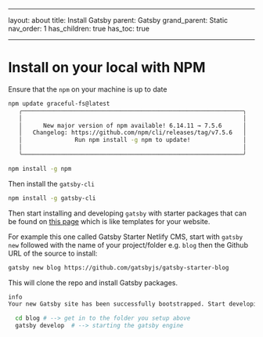 
---
layout: about
title: Install Gatsby
parent: Gatsby
grand_parent: Static
nav_order: 1
has_children: true
has_toc: true

---

# Install on your local with NPM

Ensure that the `npm` on your machine is up to date

```bash
npm update graceful-fs@latest                                                                      
   ╭───────────────────────────────────────────────────────────────╮
   │                                                               │
   │      New major version of npm available! 6.14.11 → 7.5.6      │
   │   Changelog: https://github.com/npm/cli/releases/tag/v7.5.6   │
   │               Run npm install -g npm to update!               │
   │                                                               │
   ╰───────────────────────────────────────────────────────────────╯

npm install -g npm

```

Then install the `gatsby-cli`

```bash
npm install -g gatsby-cli

```

Then start installing and developing `gatsby` with starter packages that can be found on [this page](https://www.gatsbyjs.com/starters/?v=2) which is like templates for your website.

For example this one called Gatsby Starter Netlify CMS, start with `gatsby new` followed with the name of your project/folder e.g. `blog` then the Github URL of the source to install:

```bash
gatsby new blog https://github.com/gatsbyjs/gatsby-starter-blog
```
This will clone the repo and install Gatsby packages.
```bash
info
Your new Gatsby site has been successfully bootstrapped. Start developing it by running:

  cd blog # --> get in to the folder you setup above
  gatsby develop  # --> starting the gatsby engine
```

